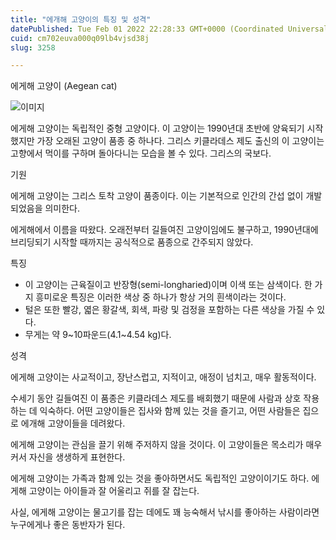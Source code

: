 ```yaml
---
title: "에개해 고양이의 특징 및 성격"
datePublished: Tue Feb 01 2022 22:28:33 GMT+0000 (Coordinated Universal Time)
cuid: cm702euva000q09lb4vjsd38j
slug: 3258

---
```



에게해 고양이 (Aegean cat)

![이미지](https://cdn.hashnode.com/res/hashnode/image/upload/v1739253136810/9559b756-e30c-4bd5-be59-f99e6b582beb.png)

에게해 고양이는 독립적인 중형 고양이다. 이 고양이는 1990년대 초반에 양육되기 시작했지만 가장 오래된 고양이 품종 중 하나다. 그리스 키클라데스 제도 출신의 이 고양이는 고향에서 먹이를 구하며 돌아다니는 모습을 볼 수 있다. 그리스의 국보다.

기원

에게해 고양이는 그리스 토착 고양이 품종이다. 이는 기본적으로 인간의 간섭 없이 개발되었음을 의미한다.

에게해에서 이름을 따왔다. 오래전부터 길들여진 고양이임에도 불구하고, 1990년대에 브리딩되기 시작할 때까지는 공식적으로 품종으로 간주되지 않았다.

특징

- 이 고양이는 근육질이고 반장형(semi-longharied)이며 이색 또는 삼색이다. 한 가지 흥미로운 특징은 이러한 색상 중 하나가 항상 거의 흰색이라는 것이다.
- 털은 또한 빨강, 엷은 황갈색, 회색, 파랑 및 검정을 포함하는 다른 색상을 가질 수 있다.
- 무게는 약 9~10파운드(4.1~4.54 kg)다.

성격

에게해 고양이는 사교적이고, 장난스럽고, 지적이고, 애정이 넘치고, 매우 활동적이다.

수세기 동안 길들여진 이 품종은 키클라데스 제도를 배회했기 때문에 사람과 상호 작용하는 데 익숙하다. 어떤 고양이들은 집사와 함께 있는 것을 즐기고, 어떤 사람들은 집으로 에개해 고양이들을 데려왔다.

에게해 고양이는 관심을 끌기 위해 주저하지 않을 것이다. 이 고양이들은 목소리가 매우 커서 자신을 생생하게 표현한다.

에게해 고양이는 가족과 함께 있는 것을 좋아하면서도 독립적인 고양이이기도 하다. 에게해 고양이는 아이들과 잘 어울리고 쥐를 잘 잡는다.

사실, 에게해 고양이는 물고기를 잡는 데에도 꽤 능숙해서 낚시를 좋아하는 사람이라면 누구에게나 좋은 동반자가 된다.
